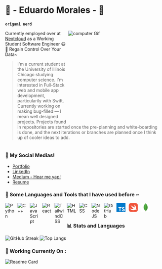 # 🌙 - Eduardo Morales - 🌙 

**`origami nerd`** 

<!-- giphy that I added, as well as description -->

<img alt='computer Gif' src='https://media.giphy.com/media/tlRU5lV5HqMpSAGPXh/giphy.gif' width='300' height='300' align='right' style='padding:0; margin:0;'/>

Currently employed over at [Nextcloud](https://nextcloud.com/) as a Working Student Software Engineer 😃💙 Regain Control Over Your Data~
 
> I'm a current student at the University of Illinois Chicago studying computer science. I'm interested in Full-Stack web and mobile app development, particularily with Swift. Currently working on making bug-filled — I mean well designed projects. Projects found in repositories are started once the pre-planning and white-boarding is done, and the next iterations or branches are planned once I think up of cooler ideas to add.

#

<!-- My Website -->

### 🚀 My Social Medias!
<ul>
 <li>
  <a href="https://www.moraleseduardo.com/">
   Portfolio
  </a>
 </li>
 <li>
  <a href="https://www.linkedin.com/in/emswe/">
   LinkedIn
  </a>
 </li>
 <li>
  <a href="https://medium.com/@emoral435">
   Medium - Hear me yap!
  </a>
 </li>
 <li>
  <a href="./EduardoMorales.pdf" download>
   Resume
  </a>
 </li>
</ul>

<!-- tools and languages with icons -->

### 🧰 Some Languages and Tools that I have used before ~
<img align="left" alt="Python" width="30px" style="padding-right:10px;" src="https://cdn.jsdelivr.net/gh/devicons/devicon/icons/python/python-original.svg" />
<img align="left" alt="C++" width="30px" style="padding-right:10px;" src="https://cdn.jsdelivr.net/gh/devicons/devicon/icons/cplusplus/cplusplus-original.svg" />
<img align="left" alt="JavaScript" width="30px" style="padding-right:10px;" src="https://cdn.jsdelivr.net/gh/devicons/devicon/icons/javascript/javascript-original.svg" />
<img align="left" alt="React" width="30px" style="padding-right:10px;" src="https://cdn.jsdelivr.net/gh/devicons/devicon/icons/react/react-original.svg" />
<img align='left' alt='TailwindCSS' width='30px' style='padding-right:10px;'src='https://cdn.jsdelivr.net/gh/devicons/devicon/icons/tailwindcss/tailwindcss-original-wordmark.svg' />
<img align="left" alt="HTML" width="30px" style="padding-right:10px;" src="https://cdn.jsdelivr.net/gh/devicons/devicon/icons/html5/html5-plain.svg" />
<img align="left" alt="CSS" width="30px" style="padding-right:10px;" src="https://cdn.jsdelivr.net/gh/devicons/devicon/icons/css3/css3-plain.svg" />
<img align="left" alt="NodeJS" width="30px" style="padding-right:10px;" src="https://cdn.jsdelivr.net/gh/devicons/devicon/icons/nodejs/nodejs-original.svg" />
<img align="left" alt="GitHub" width="30px" style="padding-right:10px;" src="https://cdn.jsdelivr.net/gh/devicons/devicon/icons/github/github-original-wordmark.svg" />
<img align="left" alt="GitHub" width="30px" style="padding-right:10px;" src="https://github.com/devicons/devicon/blob/v2.15.1/icons/typescript/typescript-original.svg" />
<img align="left" alt="GitHub" width="30px" style="padding-right:10px;" src="https://github.com/devicons/devicon/blob/v2.15.1/icons/swift/swift-original.svg" />
<img align="left" alt="GitHub" width="30px" style="padding-right:10px;" src="https://github.com/devicons/devicon/blob/v2.15.1/icons/mongodb/mongodb-original.svg" />

#

<br/>
<!-- displaying my stats, not made by me, but by anuraghazra (search him up and find his github stats repository and read through it for more details) -->

### 📊 Stats and Languages
![GitHub Streak](http://github-readme-streak-stats.herokuapp.com?user=emoral435&theme=tokyonight&date_format=M%20j%5B%2C%20Y%5D) ![Top Langs](https://github-readme-stats.vercel.app/api/top-langs/?username=emoral435&size_weight=0.5&count_weight=0.5&theme=tokyonight&layout=donut)

### 👷 Working Currently On :
![Readme Card](https://github-readme-stats.vercel.app/api/pin/?username=emoral435&repo=SG-Backend&theme=tokyonight)


